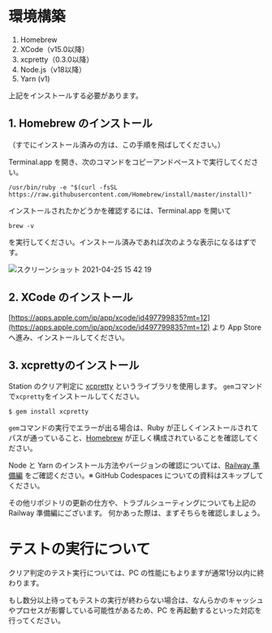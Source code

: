 # 環境構築

1. Homebrew
2. XCode（v15.0以降）
3. xcpretty（0.3.0以降）
4. Node.js（v18以降）
5. Yarn (v1)

上記をインストールする必要があります。

## 1. Homebrew のインストール
（すでにインストール済みの方は、この手順を飛ばしてください。）

Terminal.app を開き、次のコマンドをコピーアンドペーストで実行してください。

```shell
/usr/bin/ruby -e "$(curl -fsSL https://raw.githubusercontent.com/Homebrew/install/master/install)"
```

インストールされたかどうかを確認するには、Terminal.app を開いて

```shell
brew -v
```

を実行してください。インストール済みであれば次のような表示になるはずです。

![スクリーンショット 2021-04-25 15 42 19](https://user-images.githubusercontent.com/16362021/115983568-eba85d80-a5dc-11eb-9e1a-49462edc2d46.png)

## 2. XCode のインストール
[https://apps.apple.com/jp/app/xcode/id497799835?mt=12](https://apps.apple.com/jp/app/xcode/id497799835?mt=12) より App Store へ進み、インストールしてください。

## 3. xcprettyのインストール
Station のクリア判定に [xcpretty](https://github.com/xcpretty/xcpretty) というライブラリを使用します。
`gem`コマンドで`xcpretty`をインストールしてください。

```shell
$ gem install xcpretty
```

`gem`コマンドの実行でエラーが出る場合は、Ruby が正しくインストールされてパスが通っていること、[Homebrew](https://brew.sh/index_ja) が正しく構成されていることを確認してください。

Node と Yarn のインストール方法やバージョンの確認については、[Railway 準備編](https://www.notion.so/techbowl/Railway-ceba695d5014460e9733c2a46318cdec) をご確認ください。※ GitHub Codespaces についての資料はスキップしてください。

その他リポジトリの更新の仕方や、トラブルシューティングについても上記の Railway 準備編にございます。
何かあった際は、まずそちらを確認しましょう。

# テストの実行について
クリア判定のテスト実行については、PC の性能にもよりますが通常1分以内に終わります。

もし数分以上待ってもテストの実行が終わらない場合は、なんらかのキャッシュやプロセスが影響している可能性があるため、PC を再起動するといった対応を行ってください。
